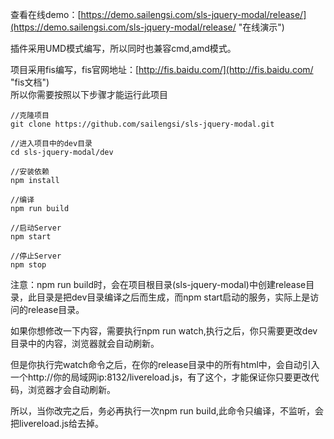 查看在线demo：[https://demo.sailengsi.com/sls-jquery-modal/release/](https://demo.sailengsi.com/sls-jquery-modal/release/ "在线演示")

插件采用UMD模式编写，所以同时也兼容cmd,amd模式。

项目采用fis编写，fis官网地址：[http://fis.baidu.com/](http://fis.baidu.com/ "fis文档")   
所以你需要按照以下步骤才能运行此项目


	//克隆项目
	git clone https://github.com/sailengsi/sls-jquery-modal.git
	
	//进入项目中的dev目录
	cd sls-jquery-modal/dev
	
	//安装依赖
	npm install
	
	//编译
	npm run build
	
	//启动Server
	npm start
	
	//停止Server
	npm stop

注意：npm run build时，会在项目根目录(sls-jquery-modal)中创建release目录，此目录是把dev目录编译之后而生成，而npm start启动的服务，实际上是访问的release目录。

如果你想修改一下内容，需要执行npm run watch,执行之后，你只需要更改dev目录中的内容，浏览器就会自动刷新。

但是你执行完watch命令之后，在你的release目录中的所有html中，会自动引入一个http://你的局域网ip:8132/livereload.js，有了这个，才能保证你只要更改代码，浏览器才会自动刷新。

所以，当你改完之后，务必再执行一次npm run build,此命令只编译，不监听，会把livereload.js给去掉。